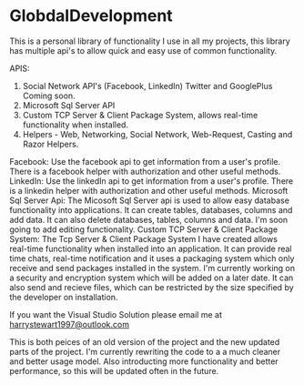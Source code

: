 # GlobdalDevelopment
This is a personal library of functionality I use in all my projects, this library has multiple api's to allow quick and easy use of 
common functionality.

APIS:
  1. Social Network API's (Facebook, LinkedIn) Twitter and GooglePlus Coming soon.
  2. Microsoft Sql Server API
  3. Custom TCP Server & Client Package System, allows real-time functionality when installed.
  4. Helpers - Web, Networking, Social Network, Web-Request, Casting and Razor Helpers.

Facebook:
  Use the facebook api to get information from a user's profile. There is a facebook helper with authorization and other useful methods.
LinkedIn:
  Use the linkedIn api to get information from a user's profile. There is a linkedin helper with authorization and other useful methods.
Microsoft Sql Server Api:
  The Micosoft Sql Server api is used to allow easy database functionality into applications. It can create tables, databases, columns and
  add data. It can also delete databases, tables, columns and data. I'm soon going to add editing functionality.
 Custom TCP Server & Client Package System:
  The Tcp Server & Client Package System I have created allows real-time functionality when installed into an application. It can provide
  real time chats, real-time notification and it uses a packaging system which only receive and send packages installed in the system. I'm
  currently working on a security and encryption system which will be added on a later date. It can also send and recieve files, which can
  be restricted by the size specified by the developer on installation.


If you want the Visual Studio Solution please email me at harrystewart1997@outlook.com

This is both peices of an old version of the project and the new updated parts of the project. I'm currently rewriting the code to a
a much cleaner and better usage model. Also introducting more functionality and better performance, so this will be updated often in
the future.
